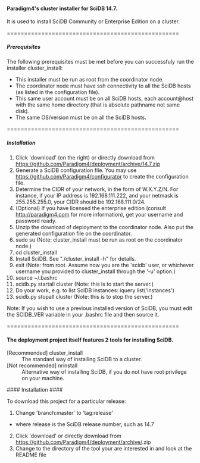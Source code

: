 #### Paradigm4's cluster installer for SciDB 14.7. ####

It is used to install SciDB Community or Enterprise Edition on a cluster.

==================================================
##### Prerequisites #####

The following prerequisites must be met before you can successfuly run the installer cluster_install:

* This installer must be run as root from the coordinator node.
* The coordinator node must have ssh connectivity to all the SciDB hosts (as listed in the configuration file).
* This same user account must be on all SciDB hosts, each account@host with the same home directory (that is absolute pathname not same disk).
* The same OS/version must be on all the SciDB hosts.

==================================================
##### Installation #####

1. Click 'download' (on the right) or directly download from https://github.com/Paradigm4/deployment/archive/14.7.zip
2. Generate a SciDB configuration file. You may use https://github.com/Paradigm4/configurator to create the configuration file.
3. Determine the CIDR of your network, in the form of W.X.Y.Z/N. For instance, if your IP address is 192.168.111.222, and your netmask is 255.255.255.0, your CIDR should be 192.168.111.0/24.
4. (Optional) If you have licensed the enterprise edition (consult http://paradigm4.com for more information), get your username and password ready.
5. Unzip the download of deployment to the coordinator node. Also put the generated configuration file on the coordinator.
6. sudo su    (Note: cluster_install must be run as root on the coordinator node.)
7. cd cluster_install
8. Install SciDB. See "./cluster_install -h" for details.
9. exit       (Note: from root. Assume now you are the 'scidb' user, or whichever username you provided to cluster_install through the '-u' option.)
10. source ~/.bashrc
11. scidb.py startall cluster   (Note: this is to start the server.)
12. Do your work, e.g. to list SciDB instances: iquery list('instances')
13. scidb.py stopall cluster   (Note: this is to stop the server.)

Note: If you wish to use a previous installed version of SciDB, you must edit the SCIDB_VER variable in your .bashrc file and then source it.

==================================================
#### The deployment project itself features 2 tools for installing SciDB. ####

<dl>
<dt>[Recommended] cluster_install</dt>
<dd>The standard way of installing SciDB to a cluster.</dd>
<dt>[Not recommended] nrinstall</dt>
<dd>Alternative way of installing SciDB, if you do not have root privilege on your machine.</dd>
<dl>
#### Installation ####

To download this project for a particular release:

1. Change 'branch:master' to 'tag:release'
  * where release is the SciDB release number, such as 14.7
2. Click 'download' or directly download from https://github.com/Paradigm4/deployment/archive/<release>.zip
3. Change to the directory of the tool your are interested in and look at the README file
